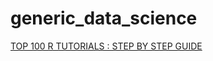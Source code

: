 # generic_data_science


[TOP 100 R TUTORIALS : STEP BY STEP GUIDE](https://www.listendata.com/p/r-programming-tutorials.html)
